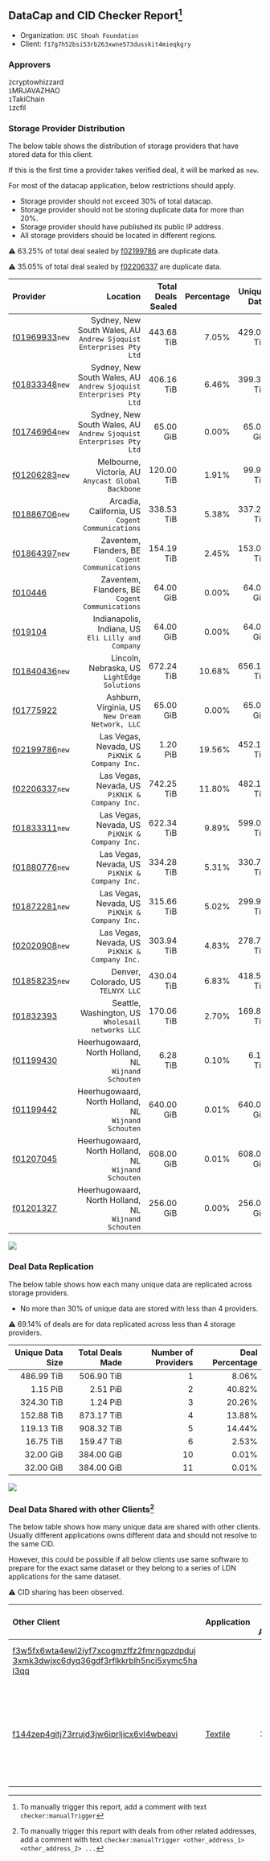 ## DataCap and CID Checker Report[^1]
 - Organization: `USC Shoah Foundation`
 - Client: `f17g7h52bsi53rb263xwne573dusskit4mieqkgry`
### Approvers
`2`cryptowhizzard<br/>`1`MRJAVAZHAO<br/>`1`TakiChain<br/>`1`zcfil

### Storage Provider Distribution
The below table shows the distribution of storage providers that have stored data for this client.

If this is the first time a provider takes verified deal, it will be marked as `new`.

For most of the datacap application, below restrictions should apply.
 - Storage provider should not exceed 30% of total datacap.
 - Storage provider should not be storing duplicate data for more than 20%.
 - Storage provider should have published its public IP address.
 - All storage providers should be located in different regions.

⚠️ 63.25% of total deal sealed by [f02199786](https://filfox.info/en/address/f02199786) are duplicate data.

⚠️ 35.05% of total deal sealed by [f02206337](https://filfox.info/en/address/f02206337) are duplicate data.

| Provider                                                    |                                                              Location | Total Deals Sealed | Percentage | Unique Data | Duplicate Deals |
| :---------------------------------------------------------- | --------------------------------------------------------------------: | -----------------: | ---------: | ----------: | --------------: |
| [f01969933](https://filfox.info/en/address/f01969933)`new`  | Sydney, New South Wales, AU<br/>`Andrew Sjoquist Enterprises Pty Ltd` |         443.68 TiB |      7.05% |  429.02 TiB |           3.30% |
| [f01833348](https://filfox.info/en/address/f01833348)`new`  | Sydney, New South Wales, AU<br/>`Andrew Sjoquist Enterprises Pty Ltd` |         406.16 TiB |      6.46% |  399.31 TiB |           1.69% |
| [f01746964](https://filfox.info/en/address/f01746964)`new`  | Sydney, New South Wales, AU<br/>`Andrew Sjoquist Enterprises Pty Ltd` |          65.00 GiB |      0.00% |   65.00 GiB |           0.00% |
| [f01206283](https://filfox.info/en/address/f01206283)`new`  |                 Melbourne, Victoria, AU<br/>`Anycast Global Backbone` |         120.00 TiB |      1.91% |   99.91 TiB |          16.74% |
| [f01886706](https://filfox.info/en/address/f01886706)`new`  |                   Arcadia, California, US<br/>`Cogent Communications` |         338.53 TiB |      5.38% |  337.22 TiB |           0.39% |
| [f01864397](https://filfox.info/en/address/f01864397)`new`  |                    Zaventem, Flanders, BE<br/>`Cogent Communications` |         154.19 TiB |      2.45% |  153.03 TiB |           0.75% |
| [f010446](https://filfox.info/en/address/f010446)           |                    Zaventem, Flanders, BE<br/>`Cogent Communications` |          64.00 GiB |      0.00% |   64.00 GiB |           0.00% |
| [f019104](https://filfox.info/en/address/f019104)           |                 Indianapolis, Indiana, US<br/>`Eli Lilly and Company` |          64.00 GiB |      0.00% |   64.00 GiB |           0.00% |
| [f01840436](https://filfox.info/en/address/f01840436)`new`  |                       Lincoln, Nebraska, US<br/>`LightEdge Solutions` |         672.24 TiB |     10.68% |  656.15 TiB |           2.39% |
| [f01775922](https://filfox.info/en/address/f01775922)       |                    Ashburn, Virginia, US<br/>`New Dream Network, LLC` |          65.00 GiB |      0.00% |   65.00 GiB |           0.00% |
| [f02199786](https://filfox.info/en/address/f02199786)`new`  |                     Las Vegas, Nevada, US<br/>`PiKNiK & Company Inc.` |           1.20 PiB |     19.56% |  452.18 TiB |          63.25% |
| [f02206337](https://filfox.info/en/address/f02206337)`new`  |                     Las Vegas, Nevada, US<br/>`PiKNiK & Company Inc.` |         742.25 TiB |     11.80% |  482.12 TiB |          35.05% |
| [f01833311](https://filfox.info/en/address/f01833311)`new`  |                     Las Vegas, Nevada, US<br/>`PiKNiK & Company Inc.` |         622.34 TiB |      9.89% |  599.06 TiB |           3.74% |
| [f01880776](https://filfox.info/en/address/f01880776)`new`  |                     Las Vegas, Nevada, US<br/>`PiKNiK & Company Inc.` |         334.28 TiB |      5.31% |  330.72 TiB |           1.07% |
| [f01872281](https://filfox.info/en/address/f01872281)`new`  |                     Las Vegas, Nevada, US<br/>`PiKNiK & Company Inc.` |         315.66 TiB |      5.02% |  299.97 TiB |           4.97% |
| [f02020908](https://filfox.info/en/address/f02020908)`new`  |                     Las Vegas, Nevada, US<br/>`PiKNiK & Company Inc.` |         303.94 TiB |      4.83% |  278.75 TiB |           8.29% |
| [f01858235](https://filfox.info/en/address/f01858235)`new`  |                                 Denver, Colorado, US<br/>`TELNYX LLC` |         430.04 TiB |      6.83% |  418.51 TiB |           2.68% |
| [f01832393](https://filfox.info/en/address/f01832393)       |                  Seattle, Washington, US<br/>`Wholesail networks LLC` |         170.06 TiB |      2.70% |  169.84 TiB |           0.13% |
| [f01199430](https://filfox.info/en/address/f01199430)       |               Heerhugowaard, North Holland, NL<br/>`Wijnand Schouten` |           6.28 TiB |      0.10% |    6.19 TiB |           1.49% |
| [f01199442](https://filfox.info/en/address/f01199442)       |               Heerhugowaard, North Holland, NL<br/>`Wijnand Schouten` |         640.00 GiB |      0.01% |  640.00 GiB |           0.00% |
| [f01207045](https://filfox.info/en/address/f01207045)       |               Heerhugowaard, North Holland, NL<br/>`Wijnand Schouten` |         608.00 GiB |      0.01% |  608.00 GiB |           0.00% |
| [f01201327](https://filfox.info/en/address/f01201327)       |               Heerhugowaard, North Holland, NL<br/>`Wijnand Schouten` |         256.00 GiB |      0.00% |  256.00 GiB |           0.00% |

<img src="https://raw.githubusercontent.com/data-preservation-programs/filplus-checker-assets/main/filecoin-project/filecoin-plus-large-datasets/issues/2085/1694677674358.png"/>

### Deal Data Replication
The below table shows how each many unique data are replicated across storage providers.

- No more than 30% of unique data are stored with less than 4 providers.

⚠️ 69.14% of deals are for data replicated across less than 4 storage providers.

| Unique Data Size | Total Deals Made | Number of Providers | Deal Percentage |
| ---------------: | ---------------: | ------------------: | --------------: |
|       486.99 TiB |       506.90 TiB |                   1 |           8.06% |
|         1.15 PiB |         2.51 PiB |                   2 |          40.82% |
|       324.30 TiB |         1.24 PiB |                   3 |          20.26% |
|       152.88 TiB |       873.17 TiB |                   4 |          13.88% |
|       119.13 TiB |       908.32 TiB |                   5 |          14.44% |
|        16.75 TiB |       159.47 TiB |                   6 |           2.53% |
|        32.00 GiB |       384.00 GiB |                  10 |           0.01% |
|        32.00 GiB |       384.00 GiB |                  11 |           0.01% |

<img src="https://raw.githubusercontent.com/data-preservation-programs/filplus-checker-assets/main/filecoin-project/filecoin-plus-large-datasets/issues/2085/1694677675050.png"/>

### Deal Data Shared with other Clients[^3]
The below table shows how many unique data are shared with other clients.
Usually different applications owns different data and should not resolve to the same CID.

However, this could be possible if all below clients use same software to prepare for the exact same dataset or they belong to a series of LDN applications for the same dataset.

⚠️ CID sharing has been observed.

| Other Client                                                                                                                                                                                                              | Application                                                                           | Total Deals Affected | Unique CIDs | Approvers                                                                                                                                                             |
| :------------------------------------------------------------------------------------------------------------------------------------------------------------------------------------------------------------------------ | :------------------------------------------------------------------------------------ | -------------------: | ----------: | :-------------------------------------------------------------------------------------------------------------------------------------------------------------------- |
| [f3w5fx6wta4ewl2iyf7xcogmzffz2fmrngpzdpduj<br/>3xmk3dwjxc6dyq36gdf3rflkkrblh5nci5xymc5ha<br/>l3qq](https://filfox.info/en/address/f3w5fx6wta4ewl2iyf7xcogmzffz2fmrngpzdpduj3xmk3dwjxc6dyq36gdf3rflkkrblh5nci5xymc5hal3qq) | [](https://github.com/filecoin-project/filecoin-plus-large-datasets/issues/2085)      |            47.58 TiB |       1,455 | `2`cryptowhizzard<br/>`1`MRJAVAZHAO<br/>`1`TakiChain<br/>`1`zcfil                                                                                                     |
| [f144zep4gitj73rrujd3jw6iprljicx6vl4wbeavi](https://filfox.info/en/address/f144zep4gitj73rrujd3jw6iprljicx6vl4wbeavi)                                                                                                     | [Textile](https://github.com/filecoin-project/filecoin-plus-large-datasets/issues/61) |             3.16 TiB |          36 | `1`Alex11801<br/>`5`cryptowhizzard<br/>`1`dannyob<br/>`2`flyworker<br/>`1`IreneYoung<br/>`1`liyunzhi-666<br/>`1`MegTei<br/>`4`Reiers<br/>`2`s0nik42<br/>`1`XnMatrixSV |

[^1]: To manually trigger this report, add a comment with text `checker:manualTrigger`

[^2]: Deals from those addresses are combined into this report as they are specified with `checker:manualTrigger`

[^3]: To manually trigger this report with deals from other related addresses, add a comment with text `checker:manualTrigger <other_address_1> <other_address_2> ...`
